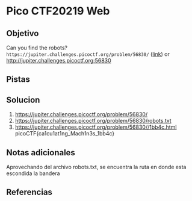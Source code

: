 # Pico CTF20219 Web
## Objetivo
Can you find the robots? `https://jupiter.challenges.picoctf.org/problem/56830/` ([link](https://jupiter.challenges.picoctf.org/problem/56830/)) or http://jupiter.challenges.picoctf.org:56830
## Pistas
## Solucion

1) https://jupiter.challenges.picoctf.org/problem/56830/
2) https://jupiter.challenges.picoctf.org/problem/56830/robots.txt
3) https://jupiter.challenges.picoctf.org/problem/56830//1bb4c.html
picoCTF{ca1cu1at1ng_Mach1n3s_1bb4c}

## Notas adicionales
Aprovechando del archivo robots.txt, se encuentra la ruta en donde esta escondida la bandera
## Referencias
